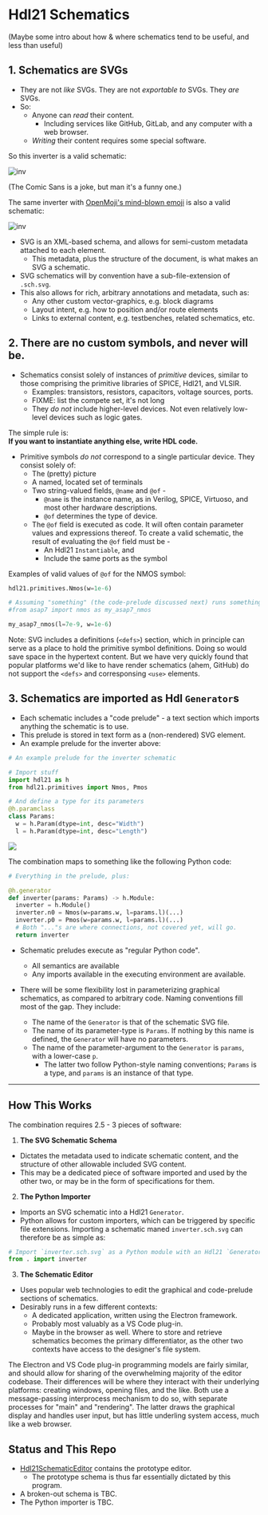 
# Hdl21 Schematics 

(Maybe some intro about how & where schematics tend to be useful, and less than useful)


## 1. Schematics are SVGs

* They are not *like* SVGs. They are not *exportable to* SVGs. They *are* SVGs. 
* So: 
  * Anyone can *read* their content. 
    * Including services like GitHub, GitLab, and any computer with a web browser. 
  * *Writing* their content requires some special software. 

So this inverter is a valid schematic: 

![inv](./docs/inverter.svg)

(The Comic Sans is a joke, but man it's a funny one.) 

The same inverter with [OpenMoji's mind-blown emoji](https://openmoji.org/library/emoji-1F92F/) is also a valid schematic:

![inv](./docs/inverter_mind_blown.svg)

* SVG is an XML-based schema, and allows for semi-custom metadata attached to each element. 
  * This metadata, plus the structure of the document, is what makes an SVG a schematic. 
* SVG schematics will by convention have a sub-file-extension of `.sch.svg`. 
* This also allows for rich, arbitrary annotations and metadata, such as: 
  * Any other custom vector-graphics, e.g. block diagrams
  * Layout intent, e.g. how to position and/or route elements
  * Links to external content, e.g. testbenches, related schematics, etc.


## 2. There are no custom symbols, **and never will be**.

* Schematics consist solely of instances of *primitive* devices, similar to those comprising the primitive libraries of SPICE, Hdl21, and VLSIR. 
  * Examples: transistors, resistors, capacitors, voltage sources, ports. 
  * FIXME: list the compete set, it's not long 
  * They *do not* include higher-level devices. Not even relatively low-level devices such as logic gates. 

The simple rule is:  
**If you want to instantiate anything else, write HDL code.**

* Primitive symbols *do not* correspond to a single particular device. They consist solely of: 
  * The (pretty) picture 
  * A named, located set of terminals 
  * Two string-valued fields, `@name` and `@of` - 
    * `@name` is the instance name, as in Verilog, SPICE, Virtuoso, and most other hardware descriptions. 
    * `@of` determines the type of device.
  * The `@of` field is executed as code. It will often contain parameter values and expressions thereof. To create a valid schematic, the result of evaluating the `@of` field must be - 
    * An Hdl21 `Instantiable`, and 
    * Include the same ports as the symbol 

Examples of valid values of `@of` for the NMOS symbol: 

```python
hdl21.primitives.Nmos(w=1e-6)
```

```python
# Assuming "something" (the code-prelude discussed next) runs something like:
#from asap7 import nmos as my_asap7_nmos

my_asap7_nmos(l=7e-9, w=1e-6)
```

Note: SVG includes a definitions (`<defs>`) section, which in principle can serve as a place to hold the primitive symbol definitions. Doing so would save space in the hypertext content. But we have very quickly found that popular platforms we'd like to have render schematics (ahem, GitHub) do not support the `<defs>` and corresponsing `<use>` elements.


## 3. Schematics are imported as Hdl `Generator`s

* Each schematic includes a "code prelude" - a text section which imports anything the schematic is to use. 
* This prelude is stored in text form as a (non-rendered) SVG element. 
* An example prelude for the inverter above: 

```python
# An example prelude for the inverter schematic

# Import stuff 
import hdl21 as h 
from hdl21.primitives import Nmos, Pmos

# And define a type for its parameters
@h.paramclass 
class Params: 
  w = h.Param(dtype=int, desc="Width")
  l = h.Param(dtype=int, desc="Length")
```

![](./docs/inverter_params.svg)

The combination maps to something like the following Python code: 

```python
# Everything in the prelude, plus: 

@h.generator
def inverter(params: Params) -> h.Module:
  inverter = h.Module()
  inverter.n0 = Nmos(w=params.w, l=params.l)(...) 
  inverter.p0 = Pmos(w=params.w, l=params.l)(...) 
  # Both "..."s are where connections, not covered yet, will go. 
  return inverter
```

* Schematic preludes execute as "regular Python code". 
  * All semantics are available
  * Any imports available in the executing environment are available. 

* There will be some flexibility lost in parameterizing graphical schematics, as compared to arbitrary code. Naming conventions fill most of the gap. They include: 
  * The name of the `Generator` is that of the schematic SVG file. 
  * The name of its parameter-type is `Params`. If nothing by this name is defined, the `Generator` will have no parameters. 
  * The name of the parameter-argument to the `Generator` is `params`, with a lower-case `p`. 
    * The latter two follow Python-style naming conventions; `Params` is a type, and `params` is an instance of that type.


---

## How This Works 

The combination requires 2.5 - 3 pieces of software: 

1. **The SVG Schematic Schema**
  * Dictates the metadata used to indicate schematic content, and the structure of other allowable included SVG content.
  * This may be a dedicated piece of software imported and used by the other two, or may be in the form of specifications for them. 
2. **The Python Importer**
  * Imports an SVG schematic into a Hdl21 `Generator`. 
  * Python allows for custom importers, which can be triggered by specific file extensions. Importing a schematic maned `inverter.sch.svg` can therefore be as simple as: 

  ```python
  # Import `inverter.sch.svg` as a Python module with an Hdl21 `Generator`
  from . import inverter 
  ```

3. **The Schematic Editor**
  * Uses popular web technologies to edit the graphical and code-prelude sections of schematics.
  * Desirably runs in a few different contexts: 
    * A dedicated application, written using the Electron framework.
    * Probably most valuably as a VS Code plug-in. 
    * Maybe in the browser as well. Where to store and retrieve schematics becomes the primary differentiator, as the other two contexts have access to the designer's file system. 

The Electron and VS Code plug-in programming models are fairly similar, and should allow for sharing of the overwhelming majority of the editor codebase. Their differences will be where they interact with their underlying platforms: creating windows, opening files, and the like. Both use a message-passing interprocess mechanism to do so, with separate processes for "main" and "rendering". The latter draws the graphical display and handles user input, but has little underling system access, much like a web browser. 


## Status and This Repo 

* [Hdl21SchematicEditor](./[Hdl21SchematicEditor]) contains the prototype editor. 
  * The prototype schema is thus far essentially dictated by this program. 
* A broken-out schema is TBC. 
* The Python importer is TBC. 
